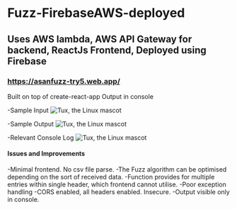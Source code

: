 # Fuzz-FirebaseAWS-deployed
## Uses AWS lambda, AWS API Gateway for backend, ReactJs Frontend, Deployed using Firebase

### https://asanfuzz-try5.web.app/

Built on top of create-react-app
Output in console

 
-Sample Input
![Tux, the Linux mascot](/assets/images/tux.png)


-Sample Output
![Tux, the Linux mascot](/assets/images/tux.png)


-Relevant Console Log
![Tux, the Linux mascot](/assets/images/tux.png)


#### Issues and Improvements
-Minimal frontend. No csv file parse.
-The Fuzz algorithm can be optimised depending on the sort of received data.
-Function provides for multiple entries within single header, which frontend cannot utilise.
-Poor exception handling
-CORS enabled, all headers enabled. Insecure.
-Output visible only in console. 
